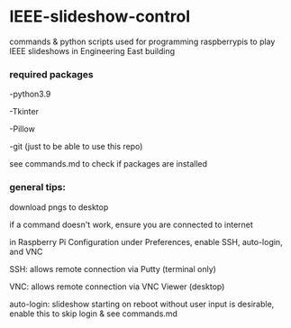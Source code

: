 # IEEE-slideshow-control
commands & python scripts used for programming raspberrypis to play IEEE slideshows in Engineering East building

### required packages

-python3.9

-Tkinter

-Pillow

-git (just to be able to use this repo)

see commands.md to check if packages are installed

### general tips:

download pngs to desktop 

if a command doesn't work, ensure you are connected to internet

in Raspberry Pi Configuration under Preferences, enable SSH, auto-login, and VNC

SSH: allows remote connection via Putty (terminal only)

VNC: allows remote connection via VNC Viewer (desktop)

auto-login: slideshow starting on reboot without user input is desirable, enable this to skip login & see commands.md
